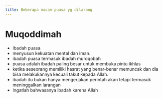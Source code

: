 ```yaml
---
title: Beberapa macam puasa yg dilarang
---
```


# Muqoddimah

- Ibadah puasa
- menyusun kekuatan mental dan iman.
- ibadah puasa termasuk ibadah muroqobah
- puasa adalah ibadah paling besar untuk membuka pintu ikhlas
- ketika seseorang memiliki hasrat yang benar-benar memuncak dan dia bisa melakukannya kecuali takut kepada Allah. 
- ibadah itu bukan hanya mengerjakan perintah akan tetapi termasuk meninggalkan larangan
- Ingatlah bahwasanya ibadah karena Allah

# 


